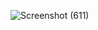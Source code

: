 ![Screenshot (611)](https://user-images.githubusercontent.com/101535029/163590284-72379f27-ea61-44c5-99bc-3c3eb542b705.png)
